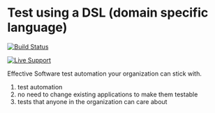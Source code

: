 # Test using a DSL (domain specific language)

[![Build Status](https://dev.azure.com/Possum-Labs/DSL/_apis/build/status/Possum-Labs.DSL?branchName=master)](https://dev.azure.com/Possum-Labs/DSL/_build/latest?definitionId=1&branchName=master)

[![Live Support](https://possumlabs.com/assests/Twitch-Support.png)](https://www.twitch.tv/possumlabs)

Effective Software test automation your organization can stick with.

1. test automation
2. no need to change existing applications to make them testable
3. tests that anyone in the organization can care about
